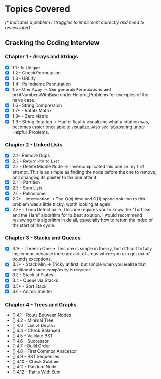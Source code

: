 # Topics Covered 
*(\* Indicates a problem I struggled to implement correctly and need to review later)*

## Cracking the Coding Interview

### Chapter 1 - Arrays and Strings

- [x] 1.1 - Is Unique
- [x] 1.2 - Check Permutation
- [x] 1.3 - URLify
- [x] 1.4 - Palindrome Permutation
- [x] 1.5 - One Away -> See generatePermutations and printNumbersWithBase under Helpful_Problems for examples of the naive case.
- [x] 1.6 - String Compression
- [x] 1.7\* - Rotate Matrix
- [x] 1.8\* - Zero Matrix
- [x] 1.9 - String Rotation -> Had difficulty visualizing what a rotation was, becomes easier once able to visualize. Also see isSubstring under Helpful_Problems.

### Chapter 2 - Linked Lists

- [x] 2.1 - Remove Dups
- [x] 2.2 - Return Kth to Last
- [x] 2.3 - Delete Middle Node -> I overcomplicated this one on my first attempt. This is as simple as finding the node before the one to remove, and changing its pointer to the one after it.
- [x] 2.4 - Partition
- [x] 2.5 - Sum Lists
- [x] 2.6 - Palindrome
- [x] 2.7\* - Intersection -> The O(n) time and O(1) space solution to this problem was a little tricky, worth looking at again.
- [x] 2.8\* - Loop Detection -> This one requires you to know the "Tortoise and the Hare" algorithm for its best solution. I would recommend reviewing this algorithm in detail, especially how to return the index of the start of the cycle.

### Chapter 3 - Stacks and Queues

- [x] 3.1\* - Three in One -> This one is simple in theory, but difficult to fully implement, because there are alot of areas where you can get out of bounds exceptions.
- [x] 3.2\* - Stack Min -> Tricky at first, but simple when you realize that additional space complexity is required.
- [x] 3.3 - Stack of Plates
- [x] 3.4 - Queue via Stacks
- [x] 3.5\* - Sort Stack
- [x] 3.6 - Animal Shelter

### Chapter 4 - Trees and Graphs

- [] 4.1 - Route Between Nodes
- [] 4.2 - Minimal Tree
- [] 4.3 - List of Depths
- [] 4.4 - Check Balanced
- [] 4.5 - Validate BST
- [] 4.6 - Successor
- [] 4.7 - Build Order
- [] 4.8 - First Common Anscestor
- [] 4.9 - BST Sequences
- [] 4.10 - Check Subtree
- [] 4.11 - Random Node
- [] 4.12 - Paths With Sum
